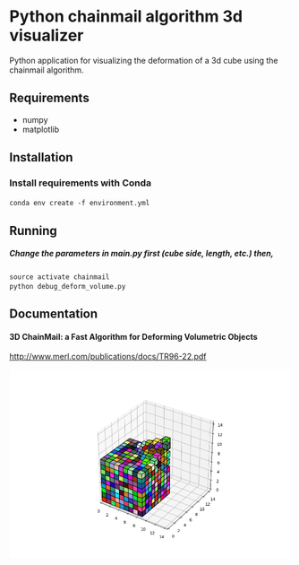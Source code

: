 Python chainmail algorithm 3d visualizer
=======

Python application for visualizing the deformation of a 3d cube using the chainmail algorithm. 

Requirements
-------------
* numpy
* matplotlib

Installation
-------------
### Install requirements with Conda
`conda env create -f environment.yml`

Running
-------
##### Change the parameters in main.py first (cube side, length, etc.) then,
`source activate chainmail`  
`python debug_deform_volume.py`

Documentation
-------------
#### 3D ChainMail: a Fast Algorithm for Deforming Volumetric Objects
http://www.merl.com/publications/docs/TR96-22.pdf

![Image of chainmai](chainmail-min.png "Chainmail")
